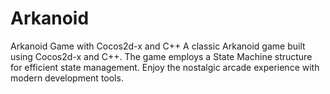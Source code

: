 # Arkanoid
Arkanoid Game with Cocos2d-x and C++ A classic Arkanoid game built using Cocos2d-x and C++. The game employs a State Machine structure for efficient state management. Enjoy the nostalgic arcade experience with modern development tools.
